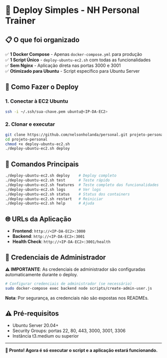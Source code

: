 # 🚀 Deploy Simples - NH Personal Trainer

## 📋 O que foi organizado

✅ **1 Docker Compose** - Apenas `docker-compose.yml` para produção  
✅ **1 Script Único** - `deploy-ubuntu-ec2.sh` com todas as funcionalidades  
✅ **Sem Nginx** - Aplicação direta nas portas 3000 e 3001  
✅ **Otimizado para Ubuntu** - Script específico para Ubuntu Server  

## 🎯 Como Fazer o Deploy

### 1. Conectar à EC2 Ubuntu
```bash
ssh -i ~/.ssh/sua-chave.pem ubuntu@<IP-DA-EC2>
```

### 2. Clonar e executar
```bash
git clone https://github.com/nelsonholanda/personal.git projeto-personal
cd projeto-personal
chmod +x deploy-ubuntu-ec2.sh
./deploy-ubuntu-ec2.sh deploy
```

## 🔧 Comandos Principais

```bash
./deploy-ubuntu-ec2.sh deploy    # Deploy completo
./deploy-ubuntu-ec2.sh test      # Teste rápido
./deploy-ubuntu-ec2.sh features  # Teste completo das funcionalidades
./deploy-ubuntu-ec2.sh logs      # Ver logs
./deploy-ubuntu-ec2.sh status    # Status dos containers
./deploy-ubuntu-ec2.sh restart   # Reiniciar
./deploy-ubuntu-ec2.sh help      # Ajuda
```

## 🌐 URLs da Aplicação

- **Frontend**: `http://<IP-DA-EC2>:3000`
- **Backend**: `http://<IP-DA-EC2>:3001`
- **Health Check**: `http://<IP-DA-EC2>:3001/health`

## 👤 Credenciais de Administrador

⚠️ **IMPORTANTE**: As credenciais de administrador são configuradas automaticamente durante o deploy.

```bash
# Configurar credenciais de administrador (se necessário)
sudo docker-compose exec backend node scripts/create-admin-user.js
```

**Nota**: Por segurança, as credenciais não são expostas nos READMEs.

## ⚠️ Pré-requisitos

- Ubuntu Server 20.04+
- Security Groups: portas 22, 80, 443, 3000, 3001, 3306
- Instância t3.medium ou superior

---

**🎉 Pronto! Agora é só executar o script e a aplicação estará funcionando.** 